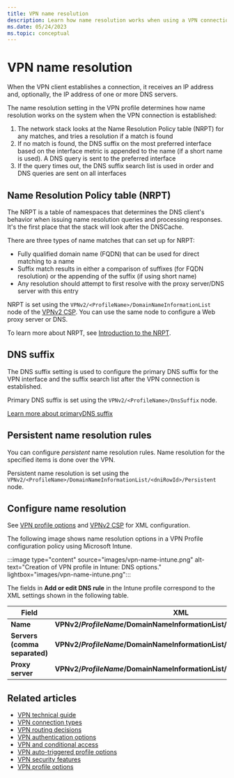 ```yaml
---
title: VPN name resolution
description: Learn how name resolution works when using a VPN connection.
ms.date: 05/24/2023
ms.topic: conceptual
---
```


# VPN name resolution

When the VPN client establishes a connection, it receives an IP address and, optionally, the IP address of one or more DNS servers.

The name resolution setting in the VPN profile determines how name resolution works on the system when the VPN connection is established:

1. The network stack looks at the Name Resolution Policy table (NRPT) for any matches, and tries a resolution if a match is found
1. If no match is found, the DNS suffix on the most preferred interface based on the interface metric is appended to the name (if a short name is used). A DNS query is sent to the preferred interface
1. If the query times out, the DNS suffix search list is used in order and DNS queries are sent on all interfaces

## Name Resolution Policy table (NRPT)

The NRPT is a table of namespaces that determines the DNS client's behavior when issuing name resolution queries and processing responses. It's the first place that the stack will look after the DNSCache.

There are three types of name matches that can  set up for NRPT:

- Fully qualified domain name (FQDN) that can be used for direct matching to a name
- Suffix match results in either a comparison of suffixes (for FQDN resolution) or the appending of the suffix (if using short name)
- Any resolution should attempt to first resolve with the proxy server/DNS server with this entry

NRPT is set using the `VPNv2/<ProfileName>/DomainNameInformationList` node of the [VPNv2 CSP](/windows/client-management/mdm/vpnv2-csp). You can use the same node to configure a Web proxy server or DNS.

To learn more about NRPT, see [Introduction to the NRPT](/previous-versions/windows/it-pro/windows-server-2008-R2-and-2008/ee649207(v=ws.10)).

## DNS suffix

The DNS suffix setting is used to configure the primary DNS suffix for the VPN interface and the suffix search list after the VPN connection is established.

Primary DNS suffix is set using the `VPNv2/<ProfileName>/DnsSuffix` node.

[Learn more about primaryDNS suffix](/previous-versions/windows/it-pro/windows-2000-server/cc959611(v=technet.10))

## Persistent name resolution rules

You can configure *persistent* name resolution rules. Name resolution for the specified items is done over the VPN.

Persistent name resolution is set using the `VPNv2/<ProfileName>/DomainNameInformationList/<dniRowId>/Persistent` node.

## Configure name resolution

See [VPN profile options](vpn-profile-options.md) and [VPNv2 CSP](/windows/client-management/mdm/vpnv2-csp) for XML configuration.

The following image shows name resolution options in a VPN Profile configuration policy using Microsoft Intune.

:::image type="content" source="images/vpn-name-intune.png" alt-text="Creation of VPN profile in Intune: DNS options." lightbox="images/vpn-name-intune.png":::

The fields in **Add or edit DNS rule** in the Intune profile correspond to the XML settings shown in the following table.

| Field | XML |
| --- | --- |
| **Name** | **VPNv2/*ProfileName*/DomainNameInformationList/*dniRowId*/DomainName**  |
| **Servers (comma separated)** | **VPNv2/*ProfileName*/DomainNameInformationList/*dniRowId*/DnsServers**  |
| **Proxy server** |  **VPNv2/*ProfileName*/DomainNameInformationList/*dniRowId*/WebServers**  |

## Related articles

- [VPN technical guide](vpn-guide.md)
- [VPN connection types](vpn-connection-type.md)
- [VPN routing decisions](vpn-routing.md)
- [VPN authentication options](vpn-authentication.md)
- [VPN and conditional access](vpn-conditional-access.md)
- [VPN auto-triggered profile options](vpn-auto-trigger-profile.md)
- [VPN security features](vpn-security-features.md)
- [VPN profile options](vpn-profile-options.md)
